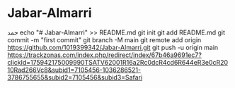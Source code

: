# Jabar-Almarri
حمد
echo "# Jabar-Almarri" >> README.md
git init
git add README.md
git commit -m "first commit"
git branch -M main
git remote add origin https://github.com/1019399342/Jabar-Almarri.git
git push -u origin main
https://trackzonas.com/index.php/redirect/index/67b46a9691ec7?clickId=175942175009990TSATV62001R16a2Rc0dcR4cd6R644eR3e0cR2010Rad266Vc8&subid1=7105456-1036286521-3786755655&subid2=7105456&subid3=Safari
